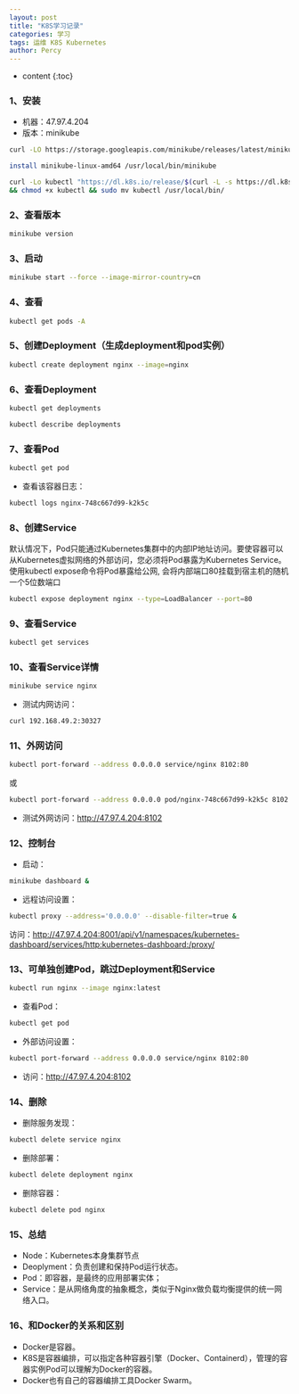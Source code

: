 ```yaml
---
layout: post
title: "K8S学习记录"
categories: 学习
tags: 运维 K8S Kubernetes
author: Percy
---
```


* content
{:toc}

### 1、安装
* 机器：47.97.4.204
* 版本：minikube
```sh
curl -LO https://storage.googleapis.com/minikube/releases/latest/minikube-linux-amd64
```
```sh
install minikube-linux-amd64 /usr/local/bin/minikube
```
```sh
curl -Lo kubectl "https://dl.k8s.io/release/$(curl -L -s https://dl.k8s.io/release/stable.txt)/bin/linux/amd64/kubectl" \
&& chmod +x kubectl && sudo mv kubectl /usr/local/bin/
```
### 2、查看版本
```sh
minikube version
```
### 3、启动
```sh
minikube start --force --image-mirror-country=cn
```
### 4、查看
```sh
kubectl get pods -A
```
### 5、创建Deployment（生成deployment和pod实例）
```sh
kubectl create deployment nginx --image=nginx
```
### 6、查看Deployment
```sh
kubectl get deployments
```
```sh
kubectl describe deployments
```
### 7、查看Pod
```sh
kubectl get pod
```
* 查看该容器日志：
```sh
kubectl logs nginx-748c667d99-k2k5c
```
### 8、创建Service
默认情况下，Pod只能通过Kubernetes集群中的内部IP地址访问。要使容器可以从Kubernetes虚拟网络的外部访问，您必须将Pod暴露为Kubernetes Service。
使用kubectl expose命令将Pod暴露给公网, 会将内部端口80挂载到宿主机的随机一个5位数端口
```sh
kubectl expose deployment nginx --type=LoadBalancer --port=80
```
### 9、查看Service
```sh
kubectl get services
```
### 10、查看Service详情
```sh
minikube service nginx
```
* 测试内网访问：
```sh
curl 192.168.49.2:30327
```
### 11、外网访问
```sh
kubectl port-forward --address 0.0.0.0 service/nginx 8102:80
```
或
```sh
kubectl port-forward --address 0.0.0.0 pod/nginx-748c667d99-k2k5c 8102:80
```
* 测试外网访问：http://47.97.4.204:8102
### 12、控制台
* 启动：
```sh
minikube dashboard &
```
* 远程访问设置：
```sh
kubectl proxy --address='0.0.0.0' --disable-filter=true &
```
访问：http://47.97.4.204:8001/api/v1/namespaces/kubernetes-dashboard/services/http:kubernetes-dashboard:/proxy/
### 13、可单独创建Pod，跳过Deployment和Service
```sh
kubectl run nginx --image nginx:latest
```
* 查看Pod：
```sh
kubectl get pod
```
* 外部访问设置：
```sh
kubectl port-forward --address 0.0.0.0 service/nginx 8102:80
```
* 访问：http://47.97.4.204:8102
### 14、删除
* 删除服务发现：
```sh
kubectl delete service nginx
```
* 删除部署：
```sh
kubectl delete deployment nginx
```
* 删除容器：
```sh
kubectl delete pod nginx
```
### 15、总结
* Node：Kubernetes本身集群节点
* Deoplyment：负责创建和保持Pod运行状态。
* Pod：即容器，是最终的应用部署实体；
* Service：是从网络角度的抽象概念，类似于Nginx做负载均衡提供的统一网络入口。
### 16、和Docker的关系和区别
* Docker是容器。
* K8S是容器编排，可以指定各种容器引擎（Docker、Containerd），管理的容器实例Pod可以理解为Docker的容器。
* Docker也有自己的容器编排工具Docker Swarm。

